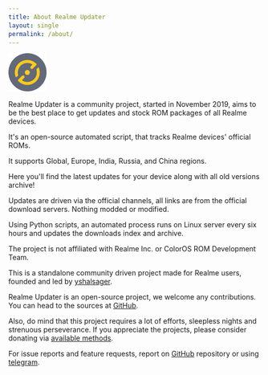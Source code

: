 ```yaml
---
title: About Realme Updater
layout: single
permalink: /about/
---
```


<img src="/img/logo.png" class="img-fluid" style="width: 15%; height: 15%;">


Realme Updater is a community project, started in November 2019, aims to be the best place to get updates and stock ROM packages of all Realme devices.

It's an open-source automated script, that tracks Realme devices' official ROMs.

It supports Global, Europe, India, Russia, and China regions.

Here you'll find the latest updates for your device along with all old versions archive!

Updates are driven via the official channels, all links are from the official download servers. Nothing modded or modified.

Using Python scripts, an automated process runs on Linux server every six hours and updates the downloads index and archive.

The project is not affiliated with Realme Inc. or ColorOS ROM Development Team.

This is a standalone community driven project made for Realme users, founded and led by [yshalsager](https://github.com/yshalsager).

Realme Updater is an open-source project, we welcome any contributions. You can head to the sources at [GitHub](https://github.com/RealmeUpdater).

Also, do mind that this project requires a lot of efforts, sleepless nights and strenuous perseverance. If you appreciate the projects, please consider donating via [available methods](/donate/).

For issue reports and feature requests, report on [GitHub](https://github.com/RealmeUpdater) repository or using [telegram](https://t.me/yshalsager).
